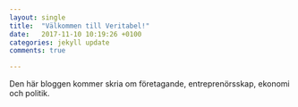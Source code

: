 ```yaml
---
layout: single
title:  "Välkommen till Veritabel!"
date:   2017-11-10 10:19:26 +0100
categories: jekyll update
comments: true

---
```

Den här bloggen kommer skria om företagande, entreprenörsskap, ekonomi och politik.
